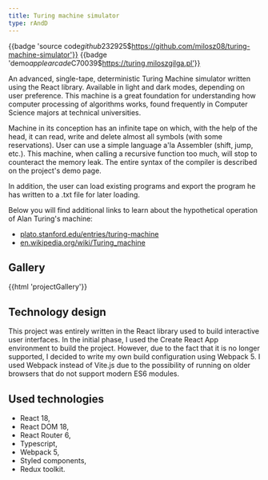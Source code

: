 ```yaml
---
title: Turing machine simulator
type: rAndD
---
```


{{badge 'source code$github$232925$https://github.com/milosz08/turing-machine-simulator'}}
{{badge 'demo$applearcade$C70039$https://turing.miloszgilga.pl'}}

An advanced, single-tape, deterministic Turing Machine simulator written using the React library. Available in light and
dark modes, depending on user preference. This machine is a great foundation for understanding how computer processing
of algorithms works, found frequently in Computer Science majors at technical universities.

Machine in its conception has an infinite tape on which, with the help of the head, it can read, write and delete almost
all symbols (with some reservations). User can use a simple language a'la Assembler (shift, jump, etc.). This machine,
when calling a recursive function too much, will stop to counteract the memory leak. The entire syntax of the compiler
is described on the project's demo page.

In addition, the user can load existing programs and export the program he has written to a .txt file for later loading.

Below you will find additional links to learn about the hypothetical operation of Alan Turing's machine:

* [plato.stanford.edu/entries/turing-machine](https://plato.stanford.edu/entries/turing-machine)
* [en.wikipedia.org/wiki/Turing_machine](https://en.wikipedia.org/wiki/Turing_machine)

## Gallery

{{html 'projectGallery'}}

## Technology design

This project was entirely written in the React library used to build interactive user interfaces. In the initial phase,
I used the Create React App environment to build the project. However, due to the fact that it is no longer supported, I
decided to write my own build configuration using Webpack 5. I used Webpack instead of Vite.js due to the possibility of
running on older browsers that do not support modern ES6 modules.

## Used technologies

- React 18,
- React DOM 18,
- React Router 6,
- Typescript,
- Webpack 5,
- Styled components,
- Redux toolkit.
